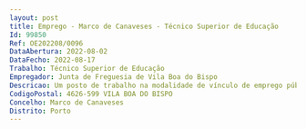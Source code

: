 ```yaml
--- 
layout: post
title: Emprego - Marco de Canaveses - Técnico Superior de Educação
Id: 99850
Ref: OE202208/0096
DataAbertura: 2022-08-02
DataFecho: 2022-08-17
Trabalho: Técnico Superior de Educação
Empregador: Junta de Freguesia de Vila Boa do Bispo
Descricao: Um posto de trabalho na modalidade de vínculo de emprego público por tempo determinado (termo resolutivo certo), com a duração de 9,5 meses, 10 horas semanais, para a carreira e categoria de técnico superior na área de Ensino Pré Escolar e Primário, para o desemprenho das seguintes funções  Desenvolvimento, preparação e execução de atividades de animação e apoio à família (AAAF) no âmbito do ensino pré escolar.
CodigoPostal: 4626-599 VILA BOA DO BISPO                      
Concelho: Marco de Canaveses
Distrito: Porto
--- 
```

